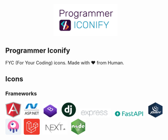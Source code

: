 <p align="center">
    <img src="logo.png" width="200" />
</p>

## Programmer Iconify
FYC (For Your Coding) icons. Made with ❤️ from Human.

## Icons
### Frameworks
<img src="icons/framework/angularjs.png" width="50" />&nbsp;
<img src="icons/framework/aspnet.png" width="50" />&nbsp;
<img src="icons/framework/bootstrap.png" width="50" />&nbsp;
<img src="icons/framework/django.png" width="50" />&nbsp;
<img src="icons/framework/expressjs.png" width="100" />&nbsp;
<img src="icons/framework/fastapi.png" width="100" />&nbsp;
<img src="icons/framework/jquery.png" width="50" />&nbsp;
<img src="icons/framework/laravel-livewire.png" width="50" />&nbsp;
<img src="icons/framework/laravel.png" width="50" />&nbsp;
<img src="icons/framework/nextjs.png" width="80" />&nbsp;
<img src="icons/framework/nodejs.png" width="50" />&nbsp;